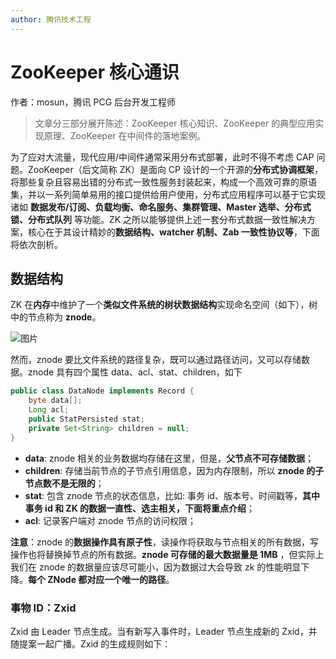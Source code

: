 ```yaml
---
author: 腾讯技术工程
---
```



# ZooKeeper 核心通识

作者：mosun，腾讯 PCG 后台开发工程师

> 文章分三部分展开陈述：ZooKeeper 核心知识、ZooKeeper 的典型应用实现原理、ZooKeeper 在中间件的落地案例。

为了应对大流量，现代应用/中间件通常采用分布式部署，此时不得不考虑 CAP 问题。ZooKeeper（后文简称 ZK）是面向 CP 设计的一个开源的**分布式协调框架**，将那些复杂且容易出错的分布式一致性服务封装起来，构成一个高效可靠的原语集，并以一系列简单易用的接口提供给用户使用，分布式应用程序可以基于它实现诸如 **数据发布/订阅、负载均衡、命名服务、集群管理、Master 选举、分布式锁、分布式队列** 等功能。ZK 之所以能够提供上述一套分布式数据一致性解决方案，核心在于其设计精妙的**数据结构、watcher 机制、Zab 一致性协议等**，下面将依次剖析。

## **数据结构**

ZK 在**内存**中维护了一个**类似文件系统的树状数据结构**实现命名空间（如下），树中的节点称为 **znode**。

![图片](http://dean-imgsubmit.oss-cn-beijing.aliyuncs.com/imm/640-20221202234644662.jpeg)

然而，znode 要比文件系统的路径复杂，既可以通过路径访问，又可以存储数据。znode 具有四个属性 data、acl、stat、children，如下

```java
public class DataNode implements Record {
    byte data[];
    Long acl;
    public StatPersisted stat;
    private Set<String> children = null;
}
```

- **data**: znode 相关的业务数据均存储在这里，但是，**父节点不可存储数据**；
- **children**: 存储当前节点的子节点引用信息，因为内存限制，所以 **znode 的子节点数不是无限的**；
- **stat**: 包含 znode 节点的状态信息，比如: 事务 id、版本号、时间戳等，**其中事务 id 和 ZK 的数据一直性、选主相关，下面将重点介绍**；
- **acl**: 记录客户端对 znode 节点的访问权限；

**注意**：znode 的**数据操作具有原子性**，读操作将获取与节点相关的所有数据，写操作也将替换掉节点的所有数据。**znode 可存储的最大数据量是 1MB** ，但实际上我们在 znode 的数据量应该尽可能小，因为数据过大会导致 zk 的性能明显下降。**每个 ZNode 都对应一个唯一的路径**。

### 事物 ID：Zxid

Zxid 由 Leader 节点生成。当有新写入事件时，Leader 节点生成新的 Zxid，并随提案一起广播。Zxid 的生成规则如下：